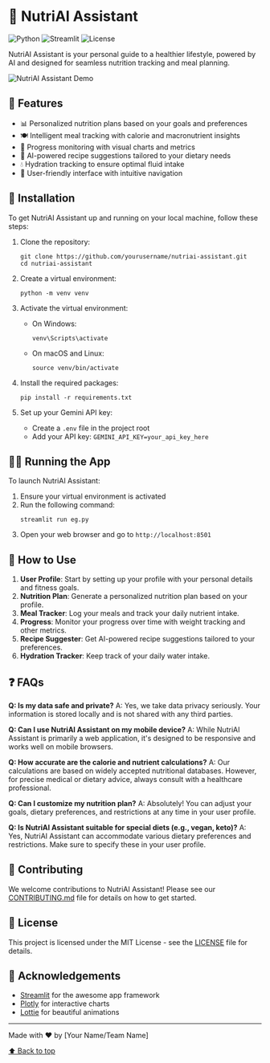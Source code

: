 # 🥗 NutriAI Assistant

![Python](https://img.shields.io/badge/Python-3.7%2B-blue)
![Streamlit](https://img.shields.io/badge/Streamlit-1.0%2B-ff69b4)
![License](https://img.shields.io/badge/License-MIT-green)

NutriAI Assistant is your personal guide to a healthier lifestyle, powered by AI and designed for seamless nutrition tracking and meal planning.

![NutriAI Assistant Demo](https://via.placeholder.com/800x400.png?text=NutriAI+Assistant+Demo)

## 🌟 Features

- 📊 Personalized nutrition plans based on your goals and preferences
- 🍽️ Intelligent meal tracking with calorie and macronutrient insights
- 💪 Progress monitoring with visual charts and metrics
- 🥘 AI-powered recipe suggestions tailored to your dietary needs
- 💧 Hydration tracking to ensure optimal fluid intake
- 📱 User-friendly interface with intuitive navigation

## 🚀 Installation

To get NutriAI Assistant up and running on your local machine, follow these steps:

1. Clone the repository:

   ```
   git clone https://github.com/yourusername/nutriai-assistant.git
   cd nutriai-assistant
   ```

2. Create a virtual environment:

   ```
   python -m venv venv
   ```

3. Activate the virtual environment:

   - On Windows:
     ```
     venv\Scripts\activate
     ```
   - On macOS and Linux:
     ```
     source venv/bin/activate
     ```

4. Install the required packages:

   ```
   pip install -r requirements.txt
   ```

5. Set up your Gemini API key:
   - Create a `.env` file in the project root
   - Add your API key: `GEMINI_API_KEY=your_api_key_here`

## 🏃‍♂️ Running the App

To launch NutriAI Assistant:

1. Ensure your virtual environment is activated
2. Run the following command:
   ```
   streamlit run eg.py
   ```
3. Open your web browser and go to `http://localhost:8501`

## 📘 How to Use

1. **User Profile**: Start by setting up your profile with your personal details and fitness goals.
2. **Nutrition Plan**: Generate a personalized nutrition plan based on your profile.
3. **Meal Tracker**: Log your meals and track your daily nutrient intake.
4. **Progress**: Monitor your progress over time with weight tracking and other metrics.
5. **Recipe Suggester**: Get AI-powered recipe suggestions tailored to your preferences.
6. **Hydration Tracker**: Keep track of your daily water intake.

## ❓ FAQs

**Q: Is my data safe and private?**
A: Yes, we take data privacy seriously. Your information is stored locally and is not shared with any third parties.

**Q: Can I use NutriAI Assistant on my mobile device?**
A: While NutriAI Assistant is primarily a web application, it's designed to be responsive and works well on mobile browsers.

**Q: How accurate are the calorie and nutrient calculations?**
A: Our calculations are based on widely accepted nutritional databases. However, for precise medical or dietary advice, always consult with a healthcare professional.

**Q: Can I customize my nutrition plan?**
A: Absolutely! You can adjust your goals, dietary preferences, and restrictions at any time in your user profile.

**Q: Is NutriAI Assistant suitable for special diets (e.g., vegan, keto)?**
A: Yes, NutriAI Assistant can accommodate various dietary preferences and restrictions. Make sure to specify these in your user profile.

## 🤝 Contributing

We welcome contributions to NutriAI Assistant! Please see our [CONTRIBUTING.md](CONTRIBUTING.md) file for details on how to get started.

## 📄 License

This project is licensed under the MIT License - see the [LICENSE](LICENSE) file for details.

## 🙏 Acknowledgements

- [Streamlit](https://streamlit.io/) for the awesome app framework
- [Plotly](https://plotly.com/) for interactive charts
- [Lottie](https://lottiefiles.com/) for beautiful animations

---

Made with ❤️ by [Your Name/Team Name]

[⬆ Back to top](#nutriai-assistant)

